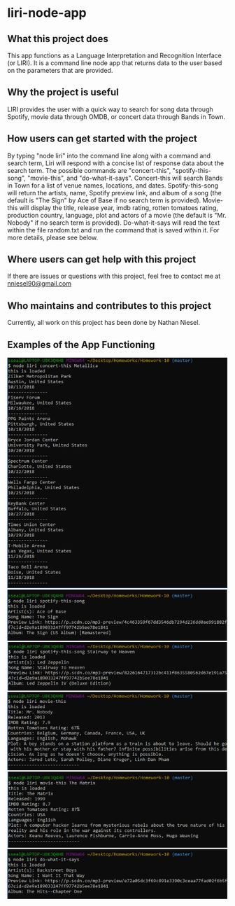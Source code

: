 # liri-node-app
## What this project does
This app functions as a Language Interpretation and Recognition Interface (or LIRI).  It is a command line node app that returns data to the user based on the parameters that are provided.
## Why the project is useful
LIRI provides the user with a quick way to search for song data through Spotify, movie data through OMDB, or concert data through Bands in Town.
## How users can get started with the project
By typing "node liri" into the command line along with a command and search term, Liri will respond with a concise list of response data about the search term.  The possible commands are "concert-this", "spotify-this-song", "movie-this", and "do-what-it-says".  Concert-this will search Bands in Town for a list of venue names, locations, and dates.  Spotify-this-song will return the artists, name, Spotify preview link, and album of a song (the default is "The Sign" by Ace of Base if no search term is provided).  Movie-this will display the title, release year, imdb rating, rotten tomatoes rating, production country, language, plot and actors of a movie (the default is "Mr. Nobody" if no search term is provided).  Do-what-it-says will read the text within the file random.txt and run the command that is saved within it.  For more details, please see below.
## Where users can get help with this project
If there are issues or questions with this project, feel free to contact me at nniesel90@gmail.com
## Who maintains and contributes to this project
Currently, all work on this project has been done by Nathan Niesel.
## Examples of the App Functioning
![concert-this](concert-this.PNG)
![spotify-this-default](https://raw.githubusercontent.com/NateNi/liri-node-app/master/./spotify-this-default.png)
![spotify-this](https://raw.githubusercontent.com/NateNi/liri-node-app/master/./spotify-this.png)
![movie-this-default](https://raw.githubusercontent.com/NateNi/liri-node-app/master/./movie-this-default.png)
![movie-this](https://raw.githubusercontent.com/NateNi/liri-node-app/master/./movie-this.png)
![do-what-it-says](https://raw.githubusercontent.com/NateNi/liri-node-app/master/./do-what-it-says.png)
